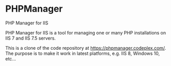 # PHPManager
PHP Manager for IIS

PHP Manager for IIS is a tool for managing one or many PHP installations on IIS 7 and IIS 7.5 servers.

This is a clone of the code repository at https://phpmanager.codeplex.com/. The purpose is to make it work in latest platforms, e.g. IIS 8, Windows 10, etc...
